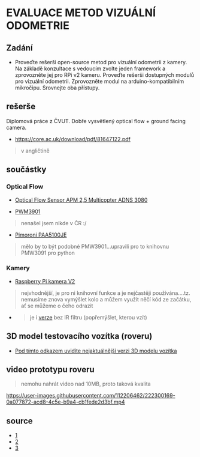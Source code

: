 # EVALUACE METOD VIZUÁLNÍ ODOMETRIE
## Zadání 
- Proveďte rešerši open-source metod pro vizuální odometrii z kamery. Na základě konzultace s vedoucím zvolte jeden framework a zprovozněte jej pro RPi v2 kameru. Proveďte rešerši dostupných modulů pro vizuální odometrii. Zprovozněte modul na arduino-kompatibilním mikročipu. Srovnejte oba přístupy.


## rešerše
Diplomová práce z ČVUT. Dobře vysvětlený optical flow + ground facing camera.
- https://core.ac.uk/download/pdf/81647122.pdf
> v angličtině

## součástky
### Optical Flow
- [Optical Flow Sensor APM 2,5 Multicopter ADNS 3080]( https://dratek.cz/arduino/1383-optical-flow-sensor-apm2.5-multicopter-adns-3080-opticky-senzor-pro-arduino.html?utm_source=ehub&utm_medium=affiliate&ehub=d30bc48507464845a0b6d888e65bfc33)

- [PWM3901](https://www.aliexpress.com/item/1005002091547875.html?pdp_npi=2%40dis%21USD%21US%20%2415.16%21US%20%2412.13%21%21%21%21%21%402103222116774496407811127e047c%2112000018714134976%21btf&_t=pvid:bcf2b3b7-14b4-45c6-a6dc-e6720313ed10&afTraceInfo=1005002091547875__pc__pcBridgePPC__xxxxxx__1677449641&spm=a2g0o.ppclist.product.mainProduct) 
>  nenašel jsem nikde v ČR :/

- [Pimoroni PAA5100JE](https://rpishop.cz/senzory/3859-pimoroni-paa5100je-opticky-sledovaci-senzor-spi-breakout-modul-0769894018262.html)
> mělo by to být podobné PMW3901...upravili pro to knihovnu PMW3091 pro python
### Kamery
- [Raspberry Pi kamera V2](https://rpishop.cz/mipi-kamerove-moduly/329-raspberry-pi-kamera-modul-v2.html?gclid=Cj0KCQiAo-yfBhD_ARIsANr56g5VIHvnlIzASSeSK-qNFbvD6W1O3ZsQqv9FN3JUUhNKdE-j2TJ5GYIaApptEALw_wcB)
>nejvhodnější, je pro ni knihovní funkce a je nejčastěji používána....tz. nemusíme znova vymýšlet kolo a můžem využít něčí kód ze začátku, ať se můžeme o čeho odrazit
- > je i [verze](https://rpishop.cz/mipi-kamerove-moduly/331-raspberry-pi-noir-kamera-modul-v2.html) bez IR filtru (popřemýšlet, kterou vzít)


## 3D model testovacího vozítka (roveru)
- [Pod tímto odkazem uvidíte nejaktuálnější verzi 3D modelu vozítka](https://a360.co/3IGsfze)

## video prototypu roveru
> nemohu nahrát video nad 10MB, proto taková kvalita

https://user-images.githubusercontent.com/112206462/222300169-0a077872-acd8-4c5e-b9a4-cb1fede2d3bf.mp4



## source
- [1](https://www.youtube.com/watch?v=N451VeA8XRA)
- [2](https://github.com/niconielsen32)
- [3](https://www.youtube.com/watch?v=b7f1M1kpY8k&t=73s)
